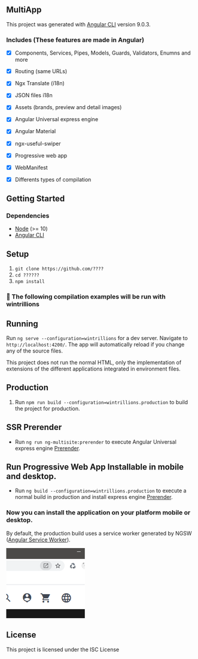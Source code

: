 ##  MultiApp 


This project was generated with [Angular CLI](https://github.com/angular/angular-cli) version 9.0.3.

### Includes (These features are made in Angular)

- [x] Components, Services, Pipes, Models, Guards, Validators, Enumns and more
- [x] Routing (same URLs)
- [x] Ngx Translate (i18n)
- [x] JSON files i18n
- [x] Assets (brands, preview and detail images)
- [x] Angular Universal express engine
- [x] Angular Material
- [x] ngx-useful-swiper
- [x] Progressive web app 
- [x] WebManifest
- [x] Differents types of compilation



## Getting Started

### Dependencies

- [Node](https://nodejs.org/) (>= 10)
- [Angular CLI](https://github.com/angular/angular-cli)


## Setup

1.  `git clone https://github.com/????`
1.  `cd ??????`
1.  `npm install`

### :large_orange_diamond: The following compilation examples will be run with wintrillions

## Running

Run `ng serve --configuration=wintrillions` for a dev server. Navigate to `http://localhost:4200/`. The app will automatically reload if you change any of the source files.

This project does not run the normal HTML, only the implementation of extensions of the different applications integrated in environment files.


## Production

1.  Run `npm run build --configuration=wintrillions.production` to build the project for production.

## SSR Prerender

- Run `ng run ng-multisite:prerender` to execute Angular Universal express engine [Prerender](https://github.com/angular/universal).

## Run Progressive Web App Installable in mobile and desktop.

- Run `ng build --configuration=wintrillions.production` to execute a normal build in production and install  express engine [Prerender](https://github.com/angular/universal).

### Now you can install the application on your platform mobile or desktop.

By default, the production build uses a service worker generated by NGSW ([Angular Service Worker](https://angular.io/guide/service-worker-getting-started)).

![Alt text](img/installable.png 'Home' )



## License

This project is licensed under the ISC License 